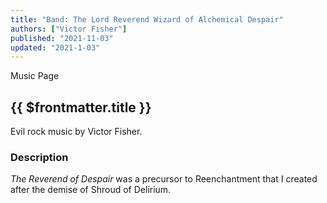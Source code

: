```yaml
---
title: "Band: The Lord Reverend Wizard of Alchemical Despair"
authors: ["Victor Fisher"]
published: "2021-11-03"
updated: "2021-1-03"
---
```


<g-link to="/music">Music Page</g-link>

## {{ $frontmatter.title }}

Evil rock music by Victor Fisher.

### Description

*The Reverend of Despair* was a precursor to <g-link to="/band/reenchantment">Reenchantment</g-link> that I created after the demise of <g-link to="/band/shroud-of-delirium">Shroud of Delirium</g-link>.
